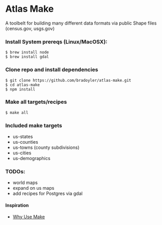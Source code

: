# Atlas Make

A toolbelt for building many different data formats via public Shape files (census.gov, usgs.gov)

### Install System prereqs (Linux/MacOSX):

```
$ brew install node
$ brew install gdal
```

### Clone repo and install dependencies

```
$ git clone https://github.com/bradoyler/atlas-make.git
$ cd atlas-make
$ npm install
```

### Make all targets/recipes

```
$ make all
```

### Included make targets
- us-states
- us-counties
- us-towns (county subdivisions)
- us-cities
- us-demographics

### TODOs:
- world maps
- expand on us maps
- add recipes for Postgres via gdal

#### Inspiration
- [Why Use Make](https://bost.ocks.org/mike/make/)
